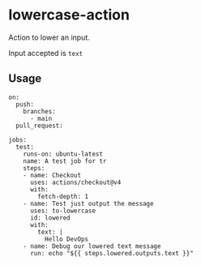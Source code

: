 # lowercase-action

Action to lower an input.

Input accepted is `text`


## Usage

```
on:
  push:
    branches:
      - main
  pull_request:

jobs:
  test:
    runs-on: ubuntu-latest
    name: A test job for tr
    steps:
    - name: Checkout
      uses: actions/checkout@v4
      with:
        fetch-depth: 1
    - name: Test just output the message
      uses: to-lowercase
      id: lowered
      with:
        text: |
          Hello DevOps
    - name: Debug our lowered text message
      run: echo "${{ steps.lowered.outputs.text }}"
```
